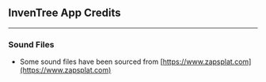 ## InvenTree App Credits
---

### Sound Files

- Some sound files have been sourced from [https://www.zapsplat.com](https://www.zapsplat.com)

